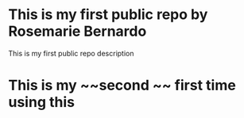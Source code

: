 # This is my first public repo by Rosemarie Bernardo
This is my first public repo description

# This is my ~~second ~~ first time using this